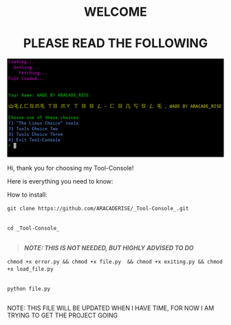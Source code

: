  **<h1 align="center">WELCOME</h1>  <h1 align="center">PLEASE READ THE FOLLOWING</h1>** 
 
![ICON](https://github.com/ARACADERISE/_Tool-Console_/blob/master/Screenshot%202019-06-06%20at%2010.09.11%20AM.png)

Hi, thank you for choosing my Tool-Console!

Here is everything you need to know:

How to install:

``` git clone https://github.com/ARACADERISE/_Tool-Console_.git ```
## ##
 ```cd _Tool-Console_ ```
## ##
 > **_NOTE: THIS IS NOT NEEDED, BUT HIGHLY ADVISED TO DO_** 
 
 ``` chmod +x error.py && chmod +x file.py  && chmod +x exiting.py && chmod +x load_file.py ```
 ## ##
 ```python file.py ```
 ## ##

 NOTE: THIS FILE WILL BE UPDATED WHEN I HAVE TIME, FOR NOW I AM TRYING TO GET THE PROJECT GOING 
